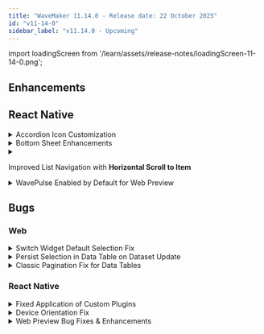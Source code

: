 ```yaml
---
title: "WaveMaker 11.14.0 - Release date: 22 October 2025"
id: "v11-14-0"
sidebar_label: "v11.14.0 - Upcoming"
---
```


import loadingScreen from '/learn/assets/release-notes/loadingScreen-11-14-0.png';


## Enhancements

## React Native

<details>
<summary>Accordion Icon Customization</summary>

Added two new properties **Expanded Icon Class** and **Collapsed Icon Class** to the Accordion widget. These properties allow developers to easily customize the icons displayed for expanded and collapsed panes, enhancing the visual control and flexibility of the widget.
</details>

<details>
<summary>Bottom Sheet Enhancements</summary>

The Bottom Sheet widget has been enhanced with a new property and callback events to provide better control and interaction handling:

1. **Content Scrolling Control**
   - A new **Disable Scroll on Rest** property gives developers finer control over scrolling behavior
   - When enabled, it prevents content inside the Bottom Sheet from scrolling when Bottom Sheet is in collapsed (rest) state
   - By default, this property is disabled, allowing normal scrolling within Bottom Sheet

2. **Callback Events**
   - **onExpand**: Triggered when the Bottom Sheet is expanded.
   - **onCollapse**: Triggered when the Bottom Sheet is collapsed.

These enhancements allow developers to create more responsive and interactive Bottom Sheet implementations with better control over content behavior and user interactions.
</details>

<details>
<summary>

Improved List Navigation with **Horizontal Scroll to Item**
</summary>

The List widget now includes a new property **Horizontal Scroll to Item**, that enhances navigation within horizontally scrollable lists.  

When enabled, selecting an item smoothly scrolls it into the center of the view for better visibility. When disabled, the list remains in its current position without automatic scrolling.  

This property is _enabled by default_.

</details>

<details>
<summary>WavePulse Enabled by Default for Web Preview</summary>

**WavePulse** is now enabled by default for web previews, allowing developers to inspect and debug application without additional setup.
</details>

## Bugs

### Web

<details>
<summary>Switch Widget Default Selection Fix</summary>
When a Switch widget has no default selection and no selection is made, `datavalue` will no longer return the first option automatically. It now correctly remains empty until a selection is made as there is no default value.
</details>

<details>
<summary>Persist Selection in Data Table on Dataset Update</summary>
Selected rows in a Data Table of modal variable now persist correctly when the dataset is updated via script or when navigating between pages. Previously, selections could be lost after modifying a row or changing pagination, but selections are now maintained consistently.
</details>

<details>
<summary>Classic Pagination Fix for Data Tables</summary>
Fixed an issue in Classic Pagination for Data Tables where entering an invalid page number did not refresh the table data correctly. Now, if a user enters a page number outside the valid range (too high or zero), the table navigates to the appropriate page and displays the correct records.
</details>

### React Native

<details>
<summary>Fixed Application of Custom Plugins</summary>

Resolved an issue where custom plugins added in `project/src/main/webapp/app.json` were not applied correctly, sometimes causing crashes during preview. Plugins now apply properly, ensuring a stable and reliable app.
</details>

<details>
<summary>Device Orientation Fix</summary>

Fixed an issue where the **Device Orientation** configuration was not being applied, causing the app to remain locked in **Portrait mode** regardless of the developer’s configuration. The orientation settings now work correctly as configured.
</details>

<details>
<summary>Web Preview Bug Fixes & Enhancements</summary>
Several issues in Web Preview have been addressed to improve stability and user experience:  

1. Fixed errors in the browser console that appeared when **WavePulse** was opened.  
2. Resolved UI inconsistencies, making Web Preview more reliable and visually consistent.  
3. Enhanced the **Clean Preview** feature for more dependable fresh previews.  
4. Added an intermediate loading screen, to replace the brief white screen between the progress loader and app render, ensuring smoother transitions while assets are being downloaded.

<img src={loadingScreen} style={{width:'100%',maxWidth:'320px'}} />

</details>


